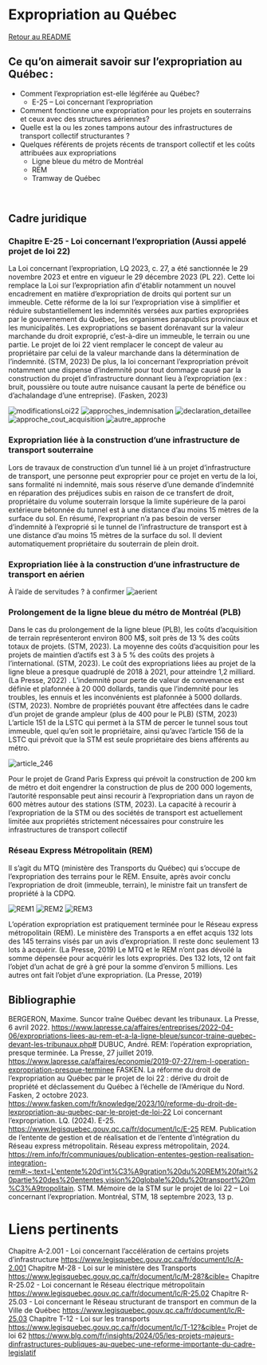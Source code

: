# Expropriation au Québec
[Retour au README](../../README.md)
## Ce qu’on aimerait savoir sur l’expropriation au Québec : 
- Comment l’expropriation est-elle légiférée au Québec? 
  - E-25 – Loi concernant l’expropriation 
- Comment fonctionne une expropriation pour les projets en souterrains et ceux avec des structures aériennes? 
- Quelle est la ou les zones tampons autour des infrastructures de transport collectif structurantes ? 
- Quelques référents de projets récents de transport collectif et les coûts attribuées aux expropriations 
  - Ligne bleue du métro de Montréal 
  - REM
  - Tramway de Québec 

  

## Cadre juridique 

### Chapitre E-25 - Loi concernant l’expropriation (Aussi appelé projet de loi 22) 
La Loi concernant l’expropriation, LQ 2023, c. 27, a été sanctionnée le 29 novembre 2023 et entre en vigueur le 29 décembre 2023 (PL 22). Cette loi remplace la Loi sur l’expropriation afin d'établir notamment un nouvel encadrement en matière d’expropriation de droits qui portent sur un immeuble. Cette réforme de la loi sur l’expropriation vise à simplifier et réduire substantiellement les indemnités versées aux parties expropriées par le gouvernement du Québec, les organismes parapublics provinciaux et les municipalités. Les expropriations se basent dorénavant sur la valeur marchande du droit exproprié, c’est-à-dire un immeuble, le terrain ou une partie. Le projet de loi 22 vient remplacer le concept de valeur au propriétaire par celui de la valeur marchande dans la détermination de l’indemnité. (STM, 2023)  De plus, la loi concernant l’expropriation prévoit notamment une dispense d’indemnité pour tout dommage causé par la construction du projet d’infrastructure donnant lieu à l’expropriation (ex : bruit, poussière ou toute autre nuisance causant la perte de bénéfice ou d’achalandage d’une entreprise). (Fasken, 2023) 

![modificationsLoi22](https://github.com/user-attachments/assets/737155ff-9999-4cd7-8bf0-10ded787fc5b)
![approches_indemnisation](https://github.com/user-attachments/assets/fc63397a-6c33-4845-82f6-20912296e354)
![declaration_detaillee](https://github.com/user-attachments/assets/f059b97d-33ad-4ba1-8f8f-0064f84db8bc)
![approche_cout_acquisition](https://github.com/user-attachments/assets/96282d14-208a-4b3d-bdc5-8b31bf81647c)
![autre_approche](https://github.com/user-attachments/assets/994bb2d1-918f-40b3-a05d-b5289ec6c0af)

    
### Expropriation liée à la construction d’une infrastructure de transport souterraine 
Lors de travaux de construction d’un tunnel lié à un projet d’infrastructure de transport, une personne peut exproprier pour ce projet en vertu de la loi, sans formalité ni indemnité, mais sous réserve d’une demande d’indemnité en réparation des préjudices subis en raison de ce transfert de droit, propriétaire du volume souterrain lorsque la limite supérieure de la paroi extérieure bétonnée du tunnel est à une distance d’au moins 15 mètres de la surface du sol. En résumé, l’expropriant n’a pas besoin de verser d’indemnité à l’exproprié si le tunnel de l’infrastructure de transport est à une distance d’au moins 15 mètres de la surface du sol. Il devient automatiquement propriétaire du souterrain de plein droit. 
### Expropriation liée à la construction d’une infrastructure de transport en aérien 
À l’aide de servitudes ? à confirmer 
![aerient](https://github.com/user-attachments/assets/6591b788-e39f-442c-a83d-9f43acb39fa2)

### Prolongement de la ligne bleue du métro de Montréal (PLB) 
Dans le cas du prolongement de la ligne bleue (PLB), les coûts d’acquisition de terrain représenteront environ 800 M$, soit près de 13 % des coûts totaux de projets. (STM, 2023). La moyenne des coûts d’acquisition pour les projets de maintien d’actifs est 3 à 5 % des coûts des projets à l’international. (STM, 2023).  Le coût des expropriations liées au projet de la ligne bleue a presque quadruplé de 2018 à 2021, pour atteindre 1,2 milliard. (La Presse, 2022) . L’indemnité pour perte de valeur de convenance est définie et plafonnée à 20 000 dollards, tandis que l’indemnité pour les troubles, les ennuis et les inconvénients est plafonnée à 5000 dollards. (STM, 2023). Nombre de propriétés pouvant être affectées dans le cadre d’un projet de grande ampleur (plus de 400 pour le PLB) (STM, 2023) L’article 151 de la LSTC qui permet à la STM de percer le tunnel sous tout immeuble, quel qu’en soit le propriétaire, ainsi qu’avec l’article 156 de la LSTC qui prévoit que la STM est seule propriétaire des biens afférents au métro. 

![article_246](https://github.com/user-attachments/assets/c4128921-63ba-4761-863e-d72a4961f20b)

Pour le projet de Grand Paris Express qui prévoit la construction de 200 km de métro et doit engendrer la construction de plus de 200 000 logements, l’autorité responsable peut ainsi recourir à l’expropriation dans un rayon de 600 mètres autour des stations (STM, 2023). La capacité à recourir à l’expropriation de la STM ou des sociétés de transport est actuellement limitée aux propriétés strictement nécessaires pour construire les infrastructures de transport collectif 
### Réseau Express Métropolitain (REM) 
Il s’agit du MTQ (ministère des Transports du Québec) qui s’occupe de l’expropriation des terrains pour le REM. Ensuite, après avoir conclu l’expropriation de droit (immeuble, terrain), le ministre fait un transfert de propriété à la CDPQ. 

![REM1](https://github.com/user-attachments/assets/6bae863c-10bc-4579-a3ff-b34dc5908452)
![REM2](https://github.com/user-attachments/assets/987d8832-0bd0-4037-a672-3e2cb55eaa26)
![REM3](https://github.com/user-attachments/assets/0b7022e9-7b8b-452f-b956-3801df19b27f)

L’opération expropriation est pratiquement terminée pour le Réseau express métropolitain (REM). Le ministère des Transports a en effet acquis 132 lots des 145 terrains visés par un avis d’expropriation. Il reste donc seulement 13 lots à acquérir. (La Presse, 2019) Le MTQ et le REM n’ont pas dévoilé la somme dépensée pour acquérir les lots expropriés. Des 132 lots, 12 ont fait l’objet d’un achat de gré à gré pour la somme d’environ 5 millions. Les autres ont fait l’objet d’une expropriation. (La Presse, 2019) 

## Bibliographie 

BERGERON, Maxime. Suncor traîne Québec devant les tribunaux. La Presse, 6 avril 2022. https://www.lapresse.ca/affaires/entreprises/2022-04-06/expropriations-liees-au-rem-et-a-la-ligne-bleue/suncor-traine-quebec-devant-les-tribunaux.php# 
DUBUC, André. REM: l’opération expropriation, presque terminée. La Presse, 27 juillet 2019. https://www.lapresse.ca/affaires/economie/2019-07-27/rem-l-operation-expropriation-presque-terminee 
FASKEN. La réforme du droit de l’expropriation au Québec par le projet de loi 22 : dérive du droit de propriété et déclassement du Québec à l’échelle de l’Amérique du Nord. Fasken, 2 octobre 2023. https://www.fasken.com/fr/knowledge/2023/10/reforme-du-droit-de-lexpropriation-au-quebec-par-le-projet-de-loi-22 
Loi concernant l’expropriation. LQ. (2024). E-25. https://www.legisquebec.gouv.qc.ca/fr/document/lc/E-25 
REM. Publication de l’entente de gestion et de réalisation et de l’entente d’intégration du Réseau express métropolitain. Réseau express métropolitain, 2024. https://rem.info/fr/communiques/publication-ententes-gestion-realisation-integration-rem#:~:text=L'entente%20d'int%C3%A9gration%20du%20REM%20fait%20partie%20des%20ententes,vision%20globale%20du%20transport%20m%C3%A9tropolitain. 
STM. Mémoire de la STM sur le projet de loi 22 – Loi concernant l’expropriation. Montréal, STM, 18 septembre 2023, 13 p.  

# Liens pertinents 
Chapitre A-2.001 - Loi concernant l’accélération de certains projets d’infrastructure https://www.legisquebec.gouv.qc.ca/fr/document/lc/A-2.001 
Chapitre M-28 - Loi sur le ministère des Transports https://www.legisquebec.gouv.qc.ca/fr/document/lc/M-28?&cible= 
Chapitre R-25.02 - Loi concernant le Réseau électrique métropolitain https://www.legisquebec.gouv.qc.ca/fr/document/lc/R-25.02 
Chapitre R-25.03 - Loi concernant le Réseau structurant de transport en commun de la Ville de Québec https://www.legisquebec.gouv.qc.ca/fr/document/lc/R-25.03 
Chapitre T-12 - Loi sur les transports https://www.legisquebec.gouv.qc.ca/fr/document/lc/T-12?&cible= 
Projet de loi 62 https://www.blg.com/fr/insights/2024/05/les-projets-majeurs-dinfrastructures-publiques-au-quebec-une-reforme-importante-du-cadre-legislatif 
